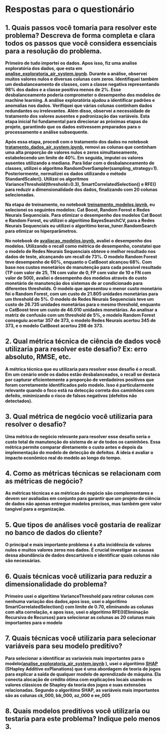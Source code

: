 # Respostas para o questionário

## 1. Quais passos você tomaria para resolver este problema? Descreva de forma completa e clara todos os passos que você considera essenciais para a resolução do problema.

**Primeiro de tudo importei os dados. Apos isso, fiz uma analise exploratória dos dados, que esta em [analise_exploratoria_air_system.ipynb](analise_exploratoria_air_system.ipynb). Durante a análise, observei muitos valores nulos e diversas colunas com zeros. Identifiquei também um desbalanceamento de classes, com a classe negativa representando 98% dos dados e a classe positiva menos de 2%. Esse desbalanceamento poderia comprometer o desempenho dos modelos de machine learning. A análise exploratória ajudou a identificar padrões e anomalias nos dados. Verifiquei que várias colunas continham dados redundantes ou irrelevantes. Além disso, observei a necessidade de tratamento dos valores ausentes e padronização das variáveis. Esta etapa inicial foi fundamental para direcionar as próximas etapas do projeto, garantindo que os dados estivessem preparados para o processamento e análise subsequente.**

**Após essa etapa, procedi com o tratamento dos dados no notebook [tratamento_dados_air_system.ipynb](tratamento_dados_air_system.ipynb), removi as colunas que continham uma alta proporção de valores nulos e zeros simultaneamente, estabelecendo um limite de 40%. Em seguida, imputei os valores ausentes utilizando a mediana. Para lidar com o desbalanceamento de classes, utilizei o algoritmo RandomOverSampler(sampling_strategy=1). Posteriormente, normalizei os dados utilizando o método StandardScaler(). Utilizei os algoritmos VarianceThreshold(threshold=0.3), SmartCorrelatedSelection() e RFE() para reduzir a dimensionalidade dos dados, finalizando com 20 colunas selecionadas.**

**Na etapa de treinamento, no notebook [treinamento_modelos.ipynb](treinamento_modelos.ipynb), eu selecionei os seguintes modelos: Cat Boost, Random Forest e Redes Neurais Sequenciais. Para otimizar o desempenho dos modelos Cat Boost e Random Forest, eu utilizei o algoritimo BayesSearchCV, para a Redes Neurais Sequenciais eu utilizei o algoritimo keras_tuner.RandomSearch para otimizar os hiperparâmetros.**

**No notebook de [avaliacao_modelos.ipynb](avaliacao_modelos.ipynb), avaliei o desempenho dos modelos. Utilizando o recall como métrica de desempenho, constatei que o modelo de Redes Neurais Sequenciais obteve o melhor resultado nos dados de teste, alcançando um recall de 73%. O modelo Random Forest teve desempenho de 60%, enquanto o CatBoost alcançou 68%. Com base nos custos monetários de manutenção para cada possível resultado (TP com valor de 25, TN com valor de 0, FP com valor de 10 e FN com valor de 500), avaliei o desempenho dos modelos através do custo monetário de manutenção dos sistemas de ar condicionado para diferentes thresholds. O modelo que apresentou o menor custo monetário foi o Random Forest, com um custo de 21.805 unidades monetárias para um threshold de 5%. O modelo de Redes Neurais Sequenciais teve um custo de 26.735 unidades monetárias para o mesmo threshold, enquanto o CatBoost teve um custo de 46.010 unidades monetárias. Ao analisar a matriz de confusão com um threshold de 5%, o modelo Random Forest conseguiu acertar 357 de 373, o modelo Redes Neurais acertou 345 de 373, e o modelo CatBoost acertou 298 de 373.**

## 2. Qual métrica técnica de ciência de dados você utilizaria para resolver este desafio? Ex: erro absoluto, RMSE, etc.

**A métrica técnica que eu utilizaria para resolver esse desafio é o recall. Em um cenário onde os dados estão desbalanceados, o recall se destaca por capturar eficientemente a proporção de verdadeiros positivos que foram corretamente identificados pelo modelo. Isso é particularmente relevante quando o foco está na detecção correta dos caminhões com defeito, minimizando o risco de falsos negativos (defeitos não detectados).**


## 3. Qual métrica de negócio você utilizaria para resolver o desafio?

**Uma métrica de negócio relevante para resolver esse desafio seria o custo total de manutenção do sistema de ar de todos os caminhões. Essa métrica permite comparar diretamente o custo antes e depois da implementação do modelo de detecção de defeitos. A ideia é avaliar o impacto econômico real do modelo ao longo do tempo.**

## 4. Como as métricas técnicas se relacionam com as métricas de negócio?
**As métricas técnicas e as métricas de negócio são complementares e devem ser avaliadas em conjunto para garantir que um projeto de ciência de dados não apenas entregue modelos precisos, mas também gere valor tangível para a organização.**

## 5. Que tipos de análises você gostaria de realizar no banco de dados do cliente?
**O principal e mais importante problema é a alta incidência de valores nulos e muitos valores zeros nos dados. É crucial investigar as causas dessa abundância de dados descartáveis e identificar quais colunas não são necessárias.**

## 6. Quais técnicas você utilizaria para reduzir a dimensionalidade do problema?
**Primeiro usei o algoritimo VarianceThreshold para retirar colunas com nenhuma variação dos dados,apos isso, usei o algoritimo SmartCorrelatedSelection() com limite de 0.70, eliminando as colunas com alta correlação, e apos isso, usei o algoritimo RFE()(Eliminação Recursiva de Recursos) para selecionar as colunas as 20 colunas mais importantes para o modelo**

## 7. Quais técnicas você utilizaria para selecionar variáveis para seu modelo preditivo?
**Para selecionar a identificar as variavieis mais importantes para o modelo([analise_exploratoria_air_system.ipynb](analise_exploratoria_air_system.ipynb) ), usei o algoritimo [SHAP](https://shap.readthedocs.io/en/latest/) (SHapley Additive exPlanations) que é uma abordagem de teoria de jogos para explicar a saída de qualquer modelo de aprendizado de máquina. Ela conecta alocação de crédito ótima com explicações locais usando os valores clássicos de Shapley da teoria dos jogos e suas extensões relacionadas. Segundo o algoritimo SHAP, as variáveis mais importantes são as colunas ck_000, bb_000, az_000 e ee_005**

## 8. Quais modelos preditivos você utilizaria ou testaria para este problema? Indique pelo menos 3.




